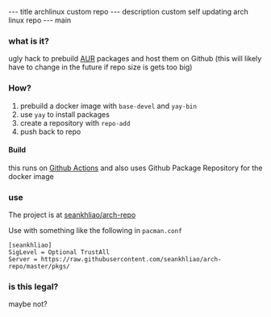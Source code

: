 --- title
archlinux custom repo
--- description
custom self updating arch linux repo
--- main


### what is it?

ugly hack to prebuild [AUR](https://aur.archlinux.org/)
packages and host them on Github
(this will likely have to change in the future if repo size is gets too big)

### How?

1. prebuild a docker image with `base-devel` and `yay-bin`
2. use `yay` to install packages
3. create a repository with `repo-add`
4. push back to repo

#### Build

this runs on [Github Actions](https://github.com/seankhliao/arch-repo/blob/master/.github/workflows/workflow.yaml)
and also uses Github Package Repository for the docker image

### use

The project is at [seankhliao/arch-repo](https://github.com/seankhliao/arch-repo)

Use with something like the following in `pacman.conf`

```
[seankhliao]
SigLevel = Optional TrustAll
Server = https://raw.githubusercontent.com/seankhliao/arch-repo/master/pkgs/
```

### is this legal?

maybe not?
